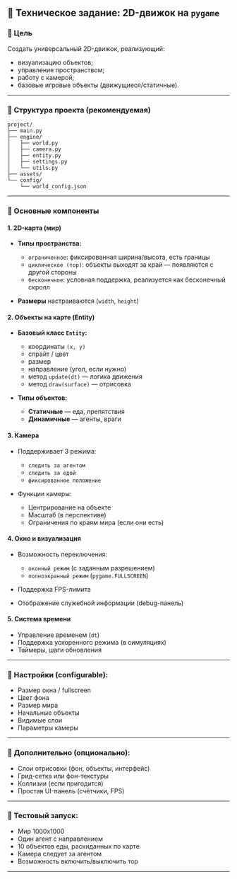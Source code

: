 
## 📜 Техническое задание: 2D-движок на `pygame`

### 📌 Цель

Создать универсальный 2D-движок, реализующий:

* визуализацию объектов;
* управление пространством;
* работу с камерой;
* базовые игровые объекты (движущиеся/статичные).

---

### 📁 Структура проекта (рекомендуемая)

```
project/
├── main.py
├── engine/
│   ├── world.py
│   ├── camera.py
│   ├── entity.py
│   ├── settings.py
│   └── utils.py
├── assets/
└── config/
    └── world_config.json
```

---

### 🧱 Основные компоненты

#### 1. **2D-карта (мир)**

* **Типы пространства:**

  * `ограниченное`: фиксированная ширина/высота, есть границы
  * `циклическое (тор)`: объекты выходят за край — появляются с другой стороны
  * `бесконечное`: условная поддержка, реализуется как бесконечный скролл
* **Размеры** настраиваются (`width`, `height`)

#### 2. **Объекты на карте (Entity)**

* **Базовый класс `Entity`:**

  * координаты `(x, y)`
  * спрайт / цвет
  * размер
  * направление (угол, если нужно)
  * метод `update(dt)` — логика движения
  * метод `draw(surface)` — отрисовка

* **Типы объектов:**

  * **Статичные** — еда, препятствия
  * **Динамичные** — агенты, враги

#### 3. **Камера**

* Поддерживает 3 режима:

  * `следить за агентом`
  * `следить за едой`
  * `фиксированное положение`

* Функции камеры:

  * Центрирование на объекте
  * Масштаб (в перспективе)
  * Ограничения по краям мира (если они есть)

#### 4. **Окно и визуализация**

* Возможность переключения:

  * `оконный режим` (с заданным разрешением)
  * `полноэкранный режим` (`pygame.FULLSCREEN`)
* Поддержка FPS-лимита
* Отображение служебной информации (debug-панель)

#### 5. **Система времени**

* Управление временем (`dt`)
* Поддержка ускоренного режима (в симуляциях)
* Таймеры, шаги обновления

---

### 🧰 Настройки (configurable):

* Размер окна / fullscreen
* Цвет фона
* Размер мира
* Начальные объекты
* Видимые слои
* Параметры камеры

---

### 🎯 Дополнительно (опционально):

* Слои отрисовки (фон, объекты, интерфейс)
* Грид-сетка или фон-текстуры
* Коллизии (если пригодится)
* Простая UI-панель (счётчики, FPS)

---

### 🧪 Тестовый запуск:

* Мир 1000x1000
* Один агент с направлением
* 10 объектов еды, раскиданных по карте
* Камера следует за агентом
* Возможность включить/выключить тор

---
